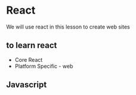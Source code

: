 # React

We will use react in this lesson to create web sites

## to learn react

- Core React
- Platform Specific - web

## Javascript





